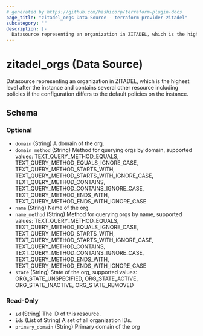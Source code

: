 ```yaml
---
# generated by https://github.com/hashicorp/terraform-plugin-docs
page_title: "zitadel_orgs Data Source - terraform-provider-zitadel"
subcategory: ""
description: |-
  Datasource representing an organization in ZITADEL, which is the highest level after the instance and contains several other resource including policies if the configuration differs to the default policies on the instance.
---
```


# zitadel_orgs (Data Source)

Datasource representing an organization in ZITADEL, which is the highest level after the instance and contains several other resource including policies if the configuration differs to the default policies on the instance.



<!-- schema generated by tfplugindocs -->
## Schema

### Optional

- `domain` (String) A domain of the org.
- `domain_method` (String) Method for querying orgs by domain, supported values: TEXT_QUERY_METHOD_EQUALS, TEXT_QUERY_METHOD_EQUALS_IGNORE_CASE, TEXT_QUERY_METHOD_STARTS_WITH, TEXT_QUERY_METHOD_STARTS_WITH_IGNORE_CASE, TEXT_QUERY_METHOD_CONTAINS, TEXT_QUERY_METHOD_CONTAINS_IGNORE_CASE, TEXT_QUERY_METHOD_ENDS_WITH, TEXT_QUERY_METHOD_ENDS_WITH_IGNORE_CASE
- `name` (String) Name of the org.
- `name_method` (String) Method for querying orgs by name, supported values: TEXT_QUERY_METHOD_EQUALS, TEXT_QUERY_METHOD_EQUALS_IGNORE_CASE, TEXT_QUERY_METHOD_STARTS_WITH, TEXT_QUERY_METHOD_STARTS_WITH_IGNORE_CASE, TEXT_QUERY_METHOD_CONTAINS, TEXT_QUERY_METHOD_CONTAINS_IGNORE_CASE, TEXT_QUERY_METHOD_ENDS_WITH, TEXT_QUERY_METHOD_ENDS_WITH_IGNORE_CASE
- `state` (String) State of the org, supported values: ORG_STATE_UNSPECIFIED, ORG_STATE_ACTIVE, ORG_STATE_INACTIVE, ORG_STATE_REMOVED

### Read-Only

- `id` (String) The ID of this resource.
- `ids` (List of String) A set of all organization IDs.
- `primary_domain` (String) Primary domain of the org



